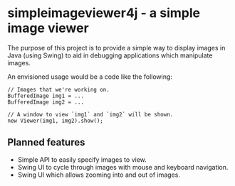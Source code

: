 simpleimageviewer4j - a simple image viewer
===========================================

The purpose of this project is to provide a simple way to display images
in Java (using Swing) to aid in debugging applications which manipulate
images.

An envisioned usage would be a code like the following:

```
// Images that we're working on.
BufferedImage img1 = ...
BufferedImage img2 = ...

// A window to view `img1` and `img2` will be shown.
new Viewer(img1, img2).show();
```

Planned features
----------------

* Simple API to easily specify images to view.
* Swing UI to cycle through images with mouse and keyboard navigation.
* Swing UI which allows zooming into and out of images.
